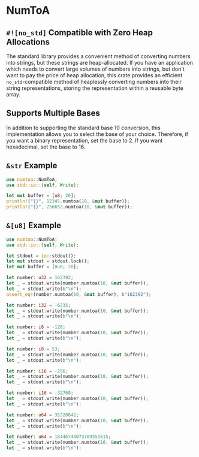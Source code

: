 # NumToA

## `#![no_std]` Compatible with Zero Heap Allocations

The standard library provides a convenient method of converting numbers into strings, but these strings are
heap-allocated. If you have an application which needs to convert large volumes of numbers into strings, but don't
want to pay the price of heap allocation, this crate provides an efficient `no_std`-compatible method of heaplessly converting numbers
into their string representations, storing the representation within a reusable byte array.

## Supports Multiple Bases

In addition to supporting the standard base 10 conversion, this implementation allows you to select the base of
your choice. Therefore, if you want a binary representation, set the base to 2. If you want hexadecimal, set the
base to 16.

## `&str` Example

```rust
use numtoa::NumToA;
use std::io::{self, Write};

let mut buffer = [u8; 20];
println!("{}", 12345.numtoa(10, &mut buffer));
println!("{}", 256652.numtoa(10, &mut buffer));
```

## `&[u8]` Example

```rust
use numtoa::NumToA;
use std::io::{self, Write};

let stdout = io::stdout();
let mut stdout = stdout.lock();
let mut buffer = [0u8; 20];

let number: u32 = 162392;
let _ = stdout.write(number.numtoa(10, &mut buffer));
let _ = stdout.write(b"\n");
assert_eq!(number.numtoa(10, &mut buffer), b"162392");

let number: i32 = -6235;
let _ = stdout.write(number.numtoa(10, &mut buffer));
let _ = stdout.write(b"\n");

let number: i8 = -128;
let _ = stdout.write(number.numtoa(10, &mut buffer));
let _ = stdout.write(b"\n");

let number: i8 = 53;
let _ = stdout.write(number.numtoa(10, &mut buffer));
let _ = stdout.write(b"\n");

let number: i16 = -256;
let _ = stdout.write(number.numtoa(10, &mut buffer));
let _ = stdout.write(b"\n");

let number: i16 = -32768;
let _ = stdout.write(number.numtoa(10, &mut buffer));
let _ = stdout.write(b"\n");

let number: u64 = 35320842;
let _ = stdout.write(number.numtoa(10, &mut buffer));
let _ = stdout.write(b"\n");

let number: u64 = 18446744073709551615;
let _ = stdout.write(number.numtoa(10, &mut buffer));
let _ = stdout.write(b"\n");
```